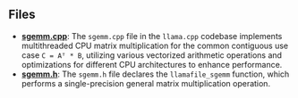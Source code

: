 
## Files
- **[sgemm.cpp](llamafile/sgemm.cpp.driver.md)**: The `sgemm.cpp` file in the `llama.cpp` codebase implements multithreaded CPU matrix multiplication for the common contiguous use case `C = Aᵀ * B`, utilizing various vectorized arithmetic operations and optimizations for different CPU architectures to enhance performance.
- **[sgemm.h](llamafile/sgemm.h.driver.md)**: The `sgemm.h` file declares the `llamafile_sgemm` function, which performs a single-precision general matrix multiplication operation.
